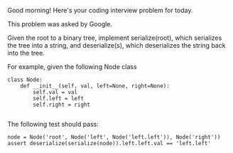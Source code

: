 Good morning! Here's your coding interview problem for today.

This problem was asked by Google.

Given the root to a binary tree, implement serialize(root),
 which serializes the tree into a string, and deserialize(s),
  which deserializes the string back into the tree.

For example, given the following Node class
```
class Node:
    def __init__(self, val, left=None, right=None):
        self.val = val
        self.left = left
        self.right = right
        
```
The following test should pass:
```
node = Node('root', Node('left', Node('left.left')), Node('right'))
assert deserialize(serialize(node)).left.left.val == 'left.left'
```
